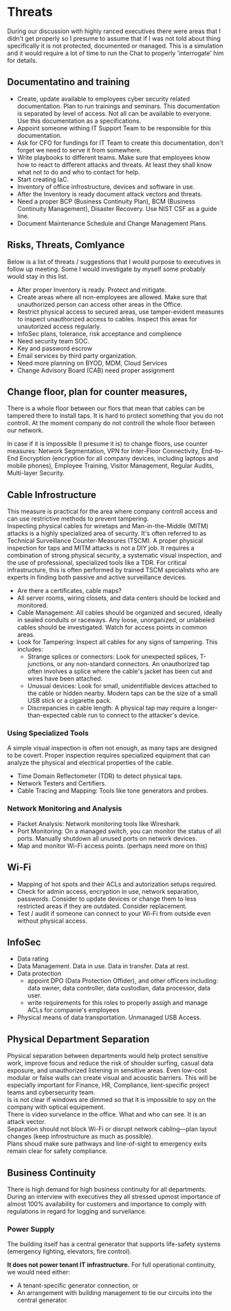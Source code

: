 # Threats

During our discussion with highly ranced executives there were areas that I didn't get properly so I presume to assume that if I was not told about thing specifically it is not protected, documented or managed. This is a simulation and it would require a lot of time to run the Chat to properly 'interrogate' him for details. 

## Documentatino and training

 - Create, update available to employees cyber security related documentation. Plan to run trainings and seminars. This documentation is separated by level of access. Not all can be available to everyone. Use this documentation as a specifications.
- Appoint someone withing IT Support Team to be responsible for this documentation. 
- Ask for CFO for fundings for IT Team to create this documentation, don't forget we need to serve it from somewhere.
- Write playbooks to different teams. Make sure that employees know how to react to different attacks and threats. At least they shall know what not to do and who to contact for help.
- Start creating IaC.
- Inventory of office infrostructure, devices and software in use.
- After the Inventory is ready document attack vectors and threats.
- Need a proper BCP (Business Continuity Plan), BCM (Business Continuity Management), Disaster Recovery. Use NIST CSF as a guide line.
- Document Maintenance Schedule and Change Management Plans.

## Risks, Threats, Comlyance

Below is a list of threats / suggestions that I would purpose to executives in follow up meeting. Some I would investigate by myself some probably would stay in this list.

- After proper Inventory is ready. Protect and mitigate.
- Create areas where all non-employees are allowed. Make sure that unauthorized person can access other areas in the Office.
- Restrict physical access to secured areas, use tamper-evident measures to inspect unauthorized access to cables. Inspect this areas for unautorized access regularly.
- InfoSec plans, tolerance, risk acceptance and complience
- Need security team SOC.
- Key and password escrow
- Email services by third party organization.
- Need more planning on BYOD, MDM, Cloud Services
- Change Advisory Board (CAB) need proper assignment

## Change floor, plan for counter measures, 

There is a whole floor between our flors that mean that cables can be tampered there to install taps. It is hard to protect something that you do not controll. At the moment company do not controll the whole floor between our network.

In case if it is impossible (I presume it is) to change floors, use counter measures: Network Segmentation, VPN for Inter-Floor Connectivity, End-to-End Encryption (encryption for all company devices, including laptops and mobile phones), Employee Training, Visitor Management, Regular Audits, Multi-layer Security.

## Cable Infrostructure

This measure is practical for the area where company controll access and can use restrictive methods to prevent tampering.      
Inspecting physical cables for wiretaps and Man-in-the-Middle (MITM) attacks is a highly specialized area of security. It's often referred to as Technical Surveillance Counter-Measures (TSCM).
A proper physical inspection for taps and MITM attacks is not a DIY job. It requires a combination of strong physical security, a systematic visual inspection, and the use of professional, specialized tools like a TDR. For critical infrastructure, this is often performed by trained TSCM specialists who are experts in finding both passive and active surveillance devices.

- Are there a certificates, cable maps?
- All server rooms, wiring closets, and data centers should be locked and monitored.
- Cable Management: All cables should be organized and secured, ideally in sealed conduits or raceways. Any loose, unorganized, or unlabeled cables should be investigated. Watch for access points in common areas.
- Look for Tampering: Inspect all cables for any signs of tampering. This includes:
    - Strange splices or connectors: Look for unexpected splices, T-junctions, or any non-standard connectors. An unauthorized tap often involves a splice where the cable's jacket has been cut and wires have been attached.
    - Unusual devices: Look for small, unidentifiable devices attached to the cable or hidden nearby. Modern taps can be the size of a small USB stick or a cigarette pack.
    - Discrepancies in cable length: A physical tap may require a longer-than-expected cable run to connect to the attacker's device.

### Using Specialized Tools

A simple visual inspection is often not enough, as many taps are designed to be covert. Proper inspection requires specialized equipment that can analyze the physical and electrical properties of the cable.

- Time Domain Reflectometer (TDR) to  detect physical taps.
- Network Testers and Certifiers.
- Cable Tracing and Mapping: Tools like tone generators and probes.

### Network Monitoring and Analysis

- Packet Analysis: Network monitoring tools like Wireshark.
- Port Monitoring: On a managed switch, you can monitor the status of all ports. Manually shutdown all unused ports on network devices.
- Map and monitor Wi-Fi access points. (perhaps need more on this)

## Wi-Fi

- Mapping of hot spots and their ACLs and autorization setups required.
- Check for admin access, encryption in use, network separation, passwords. Consider to update devices or change them to less restricted areas if they are outdated. Consider replacement. 
- Test / audit if someone can connect to your Wi-Fi from outside even without physical access.

## InfoSec

- Data rating
- Data Management.  Data in use. Data in transfer. Data at rest.
- Data protection
    - appoint DPO (Data Protection Offider), and other officers including: data owner, data controller, data custodian, data processor, data user.
    - write requirements for this roles to properly assigh and manage ACLs for companie's employees
- Physical means of data transportation. Unmanaged USB Access.

## Physical Department Separation 

Physical separation between departments would help protect sensitive work, improve focus and reduce the risk of shoulder surfing, casual data exposure, and unauthorized listening in sensitive areas. Even low-cost modular or false walls can create visual and acoustic barriers. This will be especially important for Finance, HR, Compliance, lient-specific project teams and cybersecurity team.       
Is is not clear if windows are dimmed so that it is impossible to spy on the company with optical equipement.     
There is video survelance in the office. What and who can see. It is an attack vector.      
Separation should not block Wi-Fi or disrupt network cabling—plan layout changes (keep infrostructure as much as possible).      
Plans shoud make sure pathways and line-of-sight to emergency exits remain clear for safety compliance.     

## Business Continuity

There is high demand for high business continuity for all departments. During an interview with executives they all stressed upmost importance of almost 100% availability for customers and importance to comply with regulations in regard for logging and surveilance.

### Power Supply

The building itself has a central generator that supports life-safety systems (emergency lighting, elevators, fire control).

**It does not power tenant IT infrastructure.** For full operational continuity, we would need either:

- A tenant-specific generator connection, or
- An arrangement with building management to tie our circuits into the central generator.
